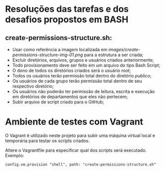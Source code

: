# Resoluções das tarefas e dos desafios propostos em BASH

## create-permissions-structure.sh:
- Usar como referência a imagem localizada em *images/create-permissions-structure-img-01.png* para a estrutura a ser criada;
- Excluir diretórios, arquivos, grupos e usuários criados anteriormente;
- Todo provisionamento deve ser feito em um arquivo do tipo Bash Script;
- O dono de todos os diretórios criados será o usuário root;
- Todos os usuários terão permissão total dentro do diretório *publico*;
- Os usuários de cada grupo terão permissão total dentro de seu respectivo diretório;
- Os usuários não poderão ter permissão de leitura, escrita e execução em diretórios de departamentos que eles não pertecem;
- Subir arquivo de script criado para o GitHub;

# Ambiente de testes com Vagrant

O Vagrant é utilizado neste projeto para subir uma máquina virtual local e temporária para testar os scripts criados.

Altere o Vagrantfile para especificar qual dos scripts será executado. Exemplo:

`config.vm.provision "shell", path: "create-permissions-structure.sh"`